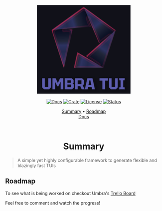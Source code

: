 <div align="center">

<img src="res/umbra-logo_cropped.png" width=300>

<a href="https://docs.rs/umbra-tui/0.1.0/umbra/"> ![Docs](https://img.shields.io/docsrs/umbra-tui?color=37d4a7&logo=rust&style=for-the-badge)</a>
<a href="https://crates.io/crates/umbra-tui"> ![Crate](https://img.shields.io/crates/v/umbra-tui?color=ff4971&style=for-the-badge)</a>
<a href="/LICENSE"> ![License](https://img.shields.io/badge/license-GPL%20v3-blueviolet?style=for-the-badge)</a>
<a href="#roadmap"> ![Status](https://img.shields.io/badge/status-WIP-informational?style=for-the-badge&color=ff69b4) </a>

[Summary](#summary)
•
[Roadmap](#roadmap)
<br>
[Docs](https://docs.rs/umbra-tui/0.1.0/umbra/)

</div>

<div align="center">

<br>

# Summary

</div>

> A simple yet highly configurable framework to generate flexible and blazingly fast TUIs

## Roadmap

To see what is being worked on checkout Umbra's [Trello Board](https://trello.com/b/1TVpRH0v)

Feel free to comment and watch the progress!

